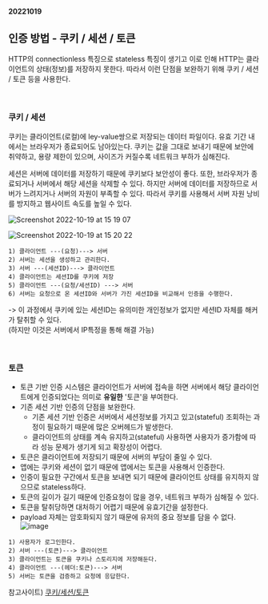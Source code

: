 #### 20221019

## 인증 방법 - 쿠키 / 세션 / 토큰

HTTP의 connectionless 특징으로 stateless 특징이 생기고 이로 인해 HTTP는 클라이언트의 상태(정보)를 저장하지 못한다.
따라서 이런 단점을 보완하기 위해 쿠키 / 세션 / 토큰 등을 사용한다.

<br>

### 쿠키 / 세션

쿠키는 클라이언트(로컬)에 ley-value쌍으로 저장되는 데이터 파일이다. 유효 기간 내에서는 브라우저가 종료되어도 남아있는다.
쿠키는 값을 그대로 보내기 때문에 보안에 취약하고, 용량 제한이 있으며, 사이즈가 커질수록 네트워크 부하가 심해진다.

세션은 서버에 데이터를 저장하기 때문에 쿠키보다 보안성이 좋다. 또한, 브라우저가 종료되거나 서버에서 해당 세션을 삭제할 수 있다.
하지만 서버에 데이터를 저장하므로 서버가 느려지거나 서버의 자원이 부족할 수 있다.
따라서 쿠키를 사용해서 서버 자원 낭비를 방지하고 웹사이트 속도를 높일 수 있다.

![Screenshot 2022-10-19 at 15 19 07](https://user-images.githubusercontent.com/80232260/196615584-75d1c4c9-f340-40d6-9e1e-a48eae6040dc.JPG)

![Screenshot 2022-10-19 at 15 20 22](https://user-images.githubusercontent.com/80232260/196615573-dd4fcadc-65f2-4bf0-98b5-2f0a6119661f.JPG)

```text
1) 클라이언트 ---(요청)---> 서버
2) 서버는 세션을 생성하고 관리한다.
3) 서버 ---(세션ID)---> 클라이언트
4) 클라이언트는 세션ID를 쿠키에 저장
5) 클라이언트 ---(요청/세션ID) ---> 서버
6) 서버는 요청으로 온 세션ID와 서버가 가진 세션ID을 비교해서 인증을 수행한다.
```

-> 이 과정에서 쿠키에 있는 세션ID는 유의미한 개인정보가 없지만 세션ID 자체를 해커가 탈취할 수 있다. <br>(하지만 이것은 서버에서 IP특정을 통해 해결 가능)

<br>

### 토큰

- 토큰 기반 인증 시스템은 클라이언트가 서버에 접속을 하면 서버에서 해당 클라이언트에게 인증되었다는 의미로 **유일한** '토큰'을 부여한다.
- 기존 세션 기반 인증의 단점을 보완한다.
  - 기존 세션 기반 인증은 서버에서 세션정보를 가지고 있고(stateful) 조회하는 과정이 필요하기 때문에 많은 오버헤드가 발생한다.
  - 클라이언트의 상태를 계속 유지하고(stateful) 사용하면 사용자가 증가함에 따라 성능 문제가 생기게 되고 확장성이 어렵다.
- 토큰은 클라이언트에 저장되기 때문에 서버의 부담이 줄일 수 있다.
- 앱에는 쿠키와 세션이 없기 때문에 앱에서는 토큰을 사용해서 인증한다.
- 인증이 필요한 구간에서 토큰을 보내면 되기 때문에 클라이언트 상태를 유지하지 않으므로 stateless하다.
- 토큰의 길이가 길기 때문에 인증요청이 많을 경우, 네트워크 부하가 심해질 수 있다.
- 토큰을 탈취당하면 대처하기 어렵기 때문에 유효기간을 설정한다.
- payload 자체는 암호화되지 않기 때문에 유저의 중요 정보를 담을 수 없다.
  ![image](https://user-images.githubusercontent.com/80232260/196617159-b7e0d21c-a887-4e53-882b-a786e65709e3.png)

```text
1) 사용자가 로그인한다.
2) 서버 ---(토큰)---> 클라이언트
3) 클라이언트는 토큰을 쿠키나 스토리지에 저장해둔다.
4) 클라이언트 ---(헤더:토큰)---> 서버
5) 서버는 토큰을 검증하고 요청에 응답한다.

```

참고사이트) [쿠키/세션/토큰](https://inpa.tistory.com/entry/WEB-%F0%9F%93%9A-JWTjson-web-token-%EB%9E%80-%F0%9F%92%AF-%EC%A0%95%EB%A6%AC)
